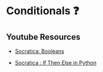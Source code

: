 # Conditionals ❓


## Youtube Resources

* [Socratica: Booleans](https://www.youtube.com/watch?v=9OK32jb_TdI&list=PLi01XoE8jYohWFPpC17Z-wWhPOSuh8Er-&index=10&t=0s)

* [Socratica : If Then Else in Python](https://www.youtube.com/watch?v=f4KOjWS_KZs&list=PLi01XoE8jYohWFPpC17Z-wWhPOSuh8Er-&index=12 )